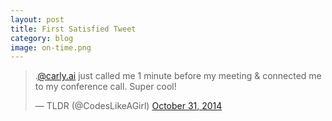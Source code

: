 ```yaml
---
layout: post
title: First Satisfied Tweet
category: blog
image: on-time.png
---
```


<blockquote class="twitter-tweet" lang="en"><p>.<a href="https://twitter.com/carly.ai">@carly.ai</a> just called me 1 minute before my meeting &amp; connected me to my conference call. Super cool!</p>&mdash; TLDR (@CodesLikeAGirl) <a href="https://twitter.com/CodesLikeAGirl/status/528267986944000000">October 31, 2014</a></blockquote>
<script async src="//platform.twitter.com/widgets.js" charset="utf-8"></script>
